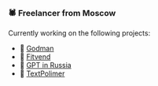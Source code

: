 ### 🕷 Freelancer from Moscow
Currently working on the following projects:

- 🖤 [Godman](https://godman.tech)
- 🖤 [Fitvend](https://vd.fitvend.fit/)
- 🖤 [GPT in Russia](https://www.chat-gpt-v-rossii.com/)
- 🖤 [TextPolimer](https://texpolimer.pro/)
<!--
**emochka2007/emochka2007** is a ✨ _special_ ✨ repository because its `README.md` (this file) appears on your GitHub profile.
[![GitHub stats](https://github-readme-stats.vercel.app/api?username=emochka2007)]
Here are some ideas to get you started:
- 🔭 I’m currently working on ...
- 🌱 I’m currently learning ...
- 👯 I’m looking to collaborate on ...
- 🤔 I’m looking for help with ...
- 💬 Ask me about ...
- 📫 How to reach me: ...
- 😄 Pronouns: ...
- ⚡ Fun fact: ...
-->
